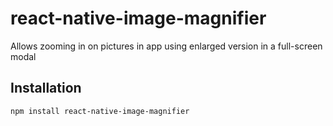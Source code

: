 # react-native-image-magnifier

Allows zooming in on pictures in app using enlarged version in a full-screen modal

## Installation

```sh
npm install react-native-image-magnifier
```

<!-- ## Usage

```js
import { multiply } from 'react-native-image-magnifier';

// ...

const result = await multiply(3, 7);
```

## Contributing

See the [contributing guide](CONTRIBUTING.md) to learn how to contribute to the repository and the development workflow.

## License

MIT

---

Made with [create-react-native-library](https://github.com/callstack/react-native-builder-bob) -->
